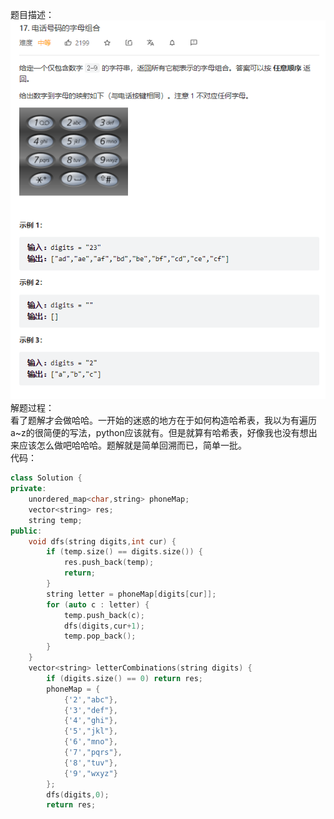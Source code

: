 题目描述：  
![image](/algorithmn/tracebak/image/image3.png)  
解题过程：  
看了题解才会做哈哈。一开始的迷惑的地方在于如何构造哈希表，我以为有遍历a~z的很简便的写法，python应该就有。但是就算有哈希表，好像我也没有想出来应该怎么做吧哈哈哈。题解就是简单回溯而已，简单一批。  
代码：  
```cpp
class Solution {
private:
    unordered_map<char,string> phoneMap;
    vector<string> res;
    string temp;
public:
    void dfs(string digits,int cur) {
        if (temp.size() == digits.size()) {
            res.push_back(temp);
            return;
        }
        string letter = phoneMap[digits[cur]];
        for (auto c : letter) {
            temp.push_back(c);
            dfs(digits,cur+1);
            temp.pop_back();
        }
    }
    vector<string> letterCombinations(string digits) {
        if (digits.size() == 0) return res;
        phoneMap = {
            {'2',"abc"},
            {'3',"def"},
            {'4',"ghi"},
            {'5',"jkl"},
            {'6',"mno"},
            {'7',"pqrs"},
            {'8',"tuv"},
            {'9',"wxyz"}
        };
        dfs(digits,0);
        return res;
```